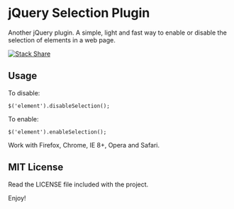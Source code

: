 # jQuery Selection Plugin
Another jQuery plugin. A simple, light and fast way to enable or disable the selection of elements in a web page.

[![Stack Share](http://img.shields.io/badge/tech-stack-0690fa.svg?style=flat)](http://stackshare.io/vinicius-stutz/vin-cius-stutz)

## Usage
To disable:

`$('element').disableSelection();`

To enable:

`$('element').enableSelection();`

Work with Firefox, Chrome, IE 8+, Opera and Safari.

## MIT License
Read the LICENSE file included with the project.

Enjoy!
